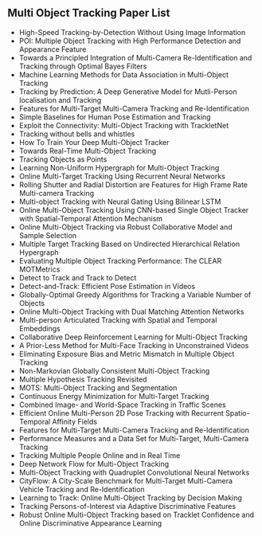<h2>  Multi Object Tracking Paper List </h2>

<ul>

 <li><a target="_blank" href="https://github.com/manjunath5496/Multi-Object-Tracking-Paper-List/blob/master/mot(1).pdf" style="text-decoration:none;">High-Speed Tracking-by-Detection Without Using Image Information</a></li>


 <li><a target="_blank" href="https://github.com/manjunath5496/Multi-Object-Tracking-Paper-List/blob/master/mot(2).pdf" style="text-decoration:none;">POI: Multiple Object Tracking with High Performance Detection and Appearance Feature</a></li>

<li><a target="_blank" href="https://github.com/manjunath5496/Multi-Object-Tracking-Paper-List/blob/master/mot(3).pdf" style="text-decoration:none;">Towards a Principled Integration of Multi-Camera Re-Identification and Tracking through Optimal Bayes Filters</a></li>
 <li><a target="_blank" href="https://github.com/manjunath5496/Multi-Object-Tracking-Paper-List/blob/master/mot(4).pdf" style="text-decoration:none;">Machine Learning Methods for Data Association in Multi-Object Tracking</a></li>                              
<li><a target="_blank" href="https://github.com/manjunath5496/Multi-Object-Tracking-Paper-List/blob/master/mot(5).pdf" style="text-decoration:none;">Tracking by Prediction: A Deep Generative Model for Mutli-Person localisation and Tracking</a></li>
<li><a target="_blank" href="https://github.com/manjunath5496/Multi-Object-Tracking-Paper-List/blob/master/mot(6).pdf" style="text-decoration:none;">Features for Multi-Target Multi-Camera Tracking and Re-Identification</a></li>
 <li><a target="_blank" href="https://github.com/manjunath5496/Multi-Object-Tracking-Paper-List/blob/master/mot(7).pdf" style="text-decoration:none;">Simple Baselines for Human Pose Estimation and Tracking</a></li>

 <li><a target="_blank" href="https://github.com/manjunath5496/Multi-Object-Tracking-Paper-List/blob/master/mot(8).pdf" style="text-decoration:none;"> Exploit the Connectivity: Multi-Object Tracking with TrackletNet</a></li>
   <li><a target="_blank" href="https://github.com/manjunath5496/Multi-Object-Tracking-Paper-List/blob/master/mot(9).pdf" style="text-decoration:none;">Tracking without bells and whistles</a></li>
  
   
 <li><a target="_blank" href="https://github.com/manjunath5496/Multi-Object-Tracking-Paper-List/blob/master/mot(10).pdf" style="text-decoration:none;">How To Train Your Deep Multi-Object Tracker</a></li>                              
<li><a target="_blank" href="https://github.com/manjunath5496/Multi-Object-Tracking-Paper-List/blob/master/mot(11).pdf" style="text-decoration:none;">Towards Real-Time Multi-Object Tracking</a></li>
<li><a target="_blank" href="https://github.com/manjunath5496/Multi-Object-Tracking-Paper-List/blob/master/mot(12).pdf" style="text-decoration:none;">Tracking Objects as Points</a></li>
<li><a target="_blank" href="https://github.com/manjunath5496/Multi-Object-Tracking-Paper-List/blob/master/mot(13).pdf" style="text-decoration:none;">Learning Non-Uniform Hypergraph for Multi-Object Tracking</a></li>

<li><a target="_blank" href="https://github.com/manjunath5496/Multi-Object-Tracking-Paper-List/blob/master/mot(14).pdf" style="text-decoration:none;">Online Multi-Target Tracking Using Recurrent Neural Networks</a></li>
                              
<li><a target="_blank" href="https://github.com/manjunath5496/Multi-Object-Tracking-Paper-List/blob/master/mot(15).pdf" style="text-decoration:none;">Rolling Shutter and Radial Distortion are Features for High Frame Rate Multi-camera Tracking</a></li>

<li><a target="_blank" href="https://github.com/manjunath5496/Multi-Object-Tracking-Paper-List/blob/master/mot(16).pdf" style="text-decoration:none;">Multi-object Tracking with Neural Gating Using Bilinear LSTM</a></li>

  <li><a target="_blank" href="https://github.com/manjunath5496/Multi-Object-Tracking-Paper-List/blob/master/mot(17).pdf" style="text-decoration:none;">Online Multi-Object Tracking Using CNN-based Single Object Tracker with Spatial-Temporal Attention Mechanism</a></li>   
  
<li><a target="_blank" href="https://github.com/manjunath5496/Multi-Object-Tracking-Paper-List/blob/master/mot(18).pdf" style="text-decoration:none;">Online Multi-Object Tracking via Robust Collaborative Model and Sample Selection</a></li> 

  
<li><a target="_blank" href="https://github.com/manjunath5496/Multi-Object-Tracking-Paper-List/blob/master/mot(19).pdf" style="text-decoration:none;">Multiple Target Tracking Based on Undirected Hierarchical Relation Hypergraph</a></li> 

<li><a target="_blank" href="https://github.com/manjunath5496/Multi-Object-Tracking-Paper-List/blob/master/mot(20).pdf" style="text-decoration:none;"> Evaluating Multiple Object Tracking Performance: The CLEAR MOTMetrics</a></li>

<li><a target="_blank" href="https://github.com/manjunath5496/Multi-Object-Tracking-Paper-List/blob/master/mot(21).pdf" style="text-decoration:none;">Detect to Track and Track to Detect</a></li>
<li><a target="_blank" href="https://github.com/manjunath5496/Multi-Object-Tracking-Paper-List/blob/master/mot(22).pdf" style="text-decoration:none;">Detect-and-Track: Efficient Pose Estimation in Videos</a></li> 
 <li><a target="_blank" href="https://github.com/manjunath5496/Multi-Object-Tracking-Paper-List/blob/master/mot(23).pdf" style="text-decoration:none;">Globally-Optimal Greedy Algorithms for Tracking a Variable Number of Objects</a></li> 
 

   <li><a target="_blank" href="https://github.com/manjunath5496/Multi-Object-Tracking-Paper-List/blob/master/mot(24).pdf" style="text-decoration:none;">Online Multi-Object Tracking with Dual Matching Attention Networks</a></li>
 
   <li><a target="_blank" href="https://github.com/manjunath5496/Multi-Object-Tracking-Paper-List/blob/master/mot(25).pdf" style="text-decoration:none;">Multi-person Articulated Tracking with Spatial and Temporal Embeddings</a></li>                              
 <li><a target="_blank" href="https://github.com/manjunath5496/Multi-Object-Tracking-Paper-List/blob/master/mot(26).pdf" style="text-decoration:none;">Collaborative Deep Reinforcement Learning for Multi-Object Tracking</a></li>
 <li><a target="_blank" href="https://github.com/manjunath5496/Multi-Object-Tracking-Paper-List/blob/master/mot(27).pdf" style="text-decoration:none;">A Prior-Less Method for Multi-Face Tracking in Unconstrained Videos</a></li>
   
 
   <li><a target="_blank" href="https://github.com/manjunath5496/Multi-Object-Tracking-Paper-List/blob/master/mot(28).pdf" style="text-decoration:none;">Eliminating Exposure Bias and Metric Mismatch in Multiple Object Tracking</a></li>
 
   <li><a target="_blank" href="https://github.com/manjunath5496/Multi-Object-Tracking-Paper-List/blob/master/mot(29).pdf" style="text-decoration:none;">Non-Markovian Globally Consistent Multi-Object Tracking </a></li>                              

  <li><a target="_blank" href="https://github.com/manjunath5496/Multi-Object-Tracking-Paper-List/blob/master/mot(30).pdf" style="text-decoration:none;">Multiple Hypothesis Tracking Revisited</a></li>
 
   <li><a target="_blank" href="https://github.com/manjunath5496/Multi-Object-Tracking-Paper-List/blob/master/mot(31).pdf" style="text-decoration:none;">MOTS: Multi-Object Tracking and Segmentation</a></li> 
    <li><a target="_blank" href="https://github.com/manjunath5496/Multi-Object-Tracking-Paper-List/blob/master/mot(32).pdf" style="text-decoration:none;">Continuous Energy Minimization for Multi-Target Tracking</a></li> 

   <li><a target="_blank" href="https://github.com/manjunath5496/Multi-Object-Tracking-Paper-List/blob/master/mot(33).pdf" style="text-decoration:none;">Combined Image- and World-Space Tracking in Traffic Scenes</a></li>                              

  <li><a target="_blank" href="https://github.com/manjunath5496/Multi-Object-Tracking-Paper-List/blob/master/mot(34).pdf" style="text-decoration:none;">Efficient Online Multi-Person 2D Pose Tracking with Recurrent Spatio-Temporal Affinity Fields</a></li> 
 
  <li><a target="_blank" href="https://github.com/manjunath5496/Multi-Object-Tracking-Paper-List/blob/master/mot(35).pdf" style="text-decoration:none;">Features for Multi-Target Multi-Camera Tracking and Re-Identification</a></li> 

  <li><a target="_blank" href="https://github.com/manjunath5496/Multi-Object-Tracking-Paper-List/blob/master/mot(36).pdf" style="text-decoration:none;">Performance Measures and a Data Set for Multi-Target, Multi-Camera Tracking</a></li> 
 
<li><a target="_blank" href="https://github.com/manjunath5496/Multi-Object-Tracking-Paper-List/blob/master/mot(37).pdf" style="text-decoration:none;">Tracking Multiple People Online and in Real Time</a></li>
 <li><a target="_blank" href="https://github.com/manjunath5496/Multi-Object-Tracking-Paper-List/blob/master/mot(38).pdf" style="text-decoration:none;">Deep Network Flow for Multi-Object Tracking</a></li>
<li><a target="_blank" href="https://github.com/manjunath5496/Multi-Object-Tracking-Paper-List/blob/master/mot(39).pdf" style="text-decoration:none;">Multi-Object Tracking with Quadruplet Convolutional Neural Networks</a></li>
 <li><a target="_blank" href="https://github.com/manjunath5496/Multi-Object-Tracking-Paper-List/blob/master/mot(40).pdf" style="text-decoration:none;">CityFlow: A City-Scale Benchmark for Multi-Target Multi-Camera Vehicle Tracking and Re-Identification</a></li>                              
<li><a target="_blank" href="https://github.com/manjunath5496/Multi-Object-Tracking-Paper-List/blob/master/mot(41).pdf" style="text-decoration:none;">Learning to Track: Online Multi-Object Tracking by Decision Making</a></li>
<li><a target="_blank" href="https://github.com/manjunath5496/Multi-Object-Tracking-Paper-List/blob/master/mot(42).pdf" style="text-decoration:none;">Tracking Persons-of-Interest via Adaptive Discriminative Features</a></li>
 
  <li><a target="_blank" href="https://github.com/manjunath5496/Multi-Object-Tracking-Paper-List/blob/master/mot(43).pdf" style="text-decoration:none;">Robust Online Multi-Object Tracking based on Tracklet Confidence and Online Discriminative Appearance Learning</a></li>
 </ul>
